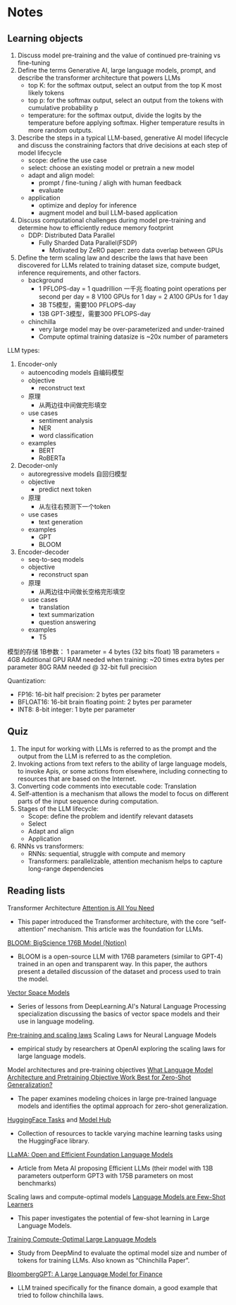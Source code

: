 # Notes

## Learning objects

1. Discuss model pre-training and the value of continued pre-training vs fine-tuning
2. Define the terms Generative AI, large language models, prompt, and describe the transformer architecture that powers LLMs
    - top K: for the softmax output, select an output from the top K most likely tokens
    - top p: for the softmax output, select an output from the tokens with cumulative probability p
    - temperature: for the softmax output, divide the logits by the temperature before applying softmax. Higher temperature results in more random outputs.
3. Describe the steps in a typical LLM-based, generative AI model lifecycle and discuss the constraining factors that drive decisions at each step of model lifecycle
    - scope: define the use case
    - select: choose an existing model or pretrain a new model
    - adapt and align model:
      - prompt / fine-tuning / aligh with human feedback
      - evaluate
    - application
      - optimize and deploy for inference
      - augment model and buil LLM-based application
4. Discuss computational challenges during model pre-training and determine how to efficiently reduce memory footprint
   - DDP: Distributed Data Parallel
      - Fully Sharded Data Parallel(FSDP)
        - Motivated by ZeRO paper: zero data overlap between GPUs
5. Define the term scaling law and describe the laws that have been discovered for LLMs related to training dataset size, compute budget, inference requirements, and other factors.
   - background
     - 1 PFLOPS-day = 1 quadrillion 一千兆 floating point operations per second per day = 8 V100 GPUs for 1 day = 2 A100 GPUs for 1 day
     - 3B T5模型，需要100 PFLOPS-day
     - 13B GPT-3模型，需要300 PFLOPS-day
   - chinchilla
     - very large model may be over-parameterized and under-trained
     - Compute optimal training datasize is ~20x number of parameters

LLM types:

1. Encoder-only
   - autoencoding models 自编码模型
   - objective
     - reconstruct text
   - 原理
     - 从两边往中间做完形填空
   - use cases
     - sentiment analysis
     - NER
     - word classification
   - examples
     - BERT
     - RoBERTa
2. Decoder-only
   - autoregressive models 自回归模型
   - objective
     - predict next token
   - 原理
     - 从左往右预测下一个token
   - use cases
     - text generation
   - examples
     - GPT
     - BLOOM
3. Encoder-decoder
   - seq-to-seq models
   - objective
     - reconstruct span
   - 原理
     - 从两边往中间做长空格完形填空
   - use cases
     - translation
     - text summarization
     - question answering
   - examples
     - T5

模型的存储
1B参数：
1 parameter = 4 bytes (32 bits float)
1B parameters = 4GB
Additional GPU RAM needed when training: ~20 times extra bytes per parameter
80G RAM needed @ 32-bit full precision

Quantization: 

- FP16: 16-bit half precision: 2 bytes per parameter
- BFLOAT16: 16-bit brain floating point: 2 bytes per parameter
- INT8: 8-bit integer: 1 byte per parameter

## Quiz

1. The input for working with LLMs is referred to as the prompt and the output from the LLM is referred to as the completion.
2. Invoking actions from text refers to the ability of large language models, to invoke Apis, or some actions from elsewhere, including connecting to resources that are based on the Internet.
3. Converting code comments into executable code: Translation
4. Self-attention is a mechanism that allows the model to focus on different parts of the input sequence during computation.
5. Stages of the LLM lifecycle:
   - Scope: define the problem and identify relevant datasets
   - Select
   - Adapt and align
   - Application
6. RNNs vs transformers:
   - RNNs: sequential, struggle with compute and memory
   - Transformers: parallelizable, attention mechanism helps to capture long-range dependencies



## Reading lists

Transformer Architecture
[Attention is All You Need](https://arxiv.org/pdf/1706.03762.pdf)

- This paper introduced the Transformer architecture, with the core “self-attention” mechanism. This article was the foundation for LLMs.

[BLOOM: BigScience 176B Model (Notion)](https://bigscience.notion.site/BLOOM-BigScience-176B-Model-ad073ca07cdf479398d5f95d88e218c4)

- BLOOM is a open-source LLM with 176B parameters (similar to GPT-4) trained in an open and transparent way. In this paper, the authors present a detailed discussion of the dataset and process used to train the model.

[Vector Space Models](https://www.coursera.org/learn/classification-vector-spaces-in-nlp/home/week/3)

- Series of lessons from DeepLearning.AI's Natural Language Processing specialization discussing the basics of vector space models and their use in language modeling.

[Pre-training and scaling laws](https://arxiv.org/abs/2001.08361)
Scaling Laws for Neural Language Models

- empirical study by researchers at OpenAI exploring the scaling laws for large language models.

Model architectures and pre-training objectives
[What Language Model Architecture and Pretraining Objective Work Best for Zero-Shot Generalization?](https://arxiv.org/pdf/2204.05832.pdf)

- The paper examines modeling choices in large pre-trained language models and identifies the optimal approach for zero-shot generalization.

[HuggingFace Tasks](https://huggingface.co/tasks)
 and
[Model Hub](https://huggingface.co/models)

- Collection of resources to tackle varying machine learning tasks using the HuggingFace library.

[LLaMA: Open and Efficient Foundation Language Models](https://arxiv.org/pdf/2302.13971.pdf)

- Article from Meta AI proposing Efficient LLMs (their model with 13B parameters outperform GPT3 with 175B parameters on most benchmarks)

Scaling laws and compute-optimal models
[Language Models are Few-Shot Learners](https://arxiv.org/pdf/2005.14165.pdf)

- This paper investigates the potential of few-shot learning in Large Language Models.

[Training Compute-Optimal Large Language Models](https://arxiv.org/pdf/2203.15556.pdf)

- Study from DeepMind to evaluate the optimal model size and number of tokens for training LLMs. Also known as “Chinchilla Paper”.

[BloombergGPT: A Large Language Model for Finance](https://arxiv.org/pdf/2303.17564.pdf)

- LLM trained specifically for the finance domain, a good example that tried to follow chinchilla laws.

